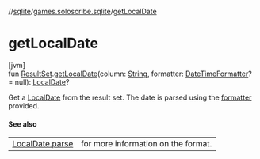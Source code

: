 //[sqlite](../../index.md)/[games.soloscribe.sqlite](index.md)/[getLocalDate](get-local-date.md)

# getLocalDate

[jvm]\
fun [ResultSet](https://docs.oracle.com/javase/8/docs/api/java/sql/ResultSet.html).[getLocalDate](get-local-date.md)(column: [String](https://kotlinlang.org/api/core/kotlin-stdlib/kotlin/-string/index.html), formatter: [DateTimeFormatter](https://docs.oracle.com/javase/8/docs/api/java/time/format/DateTimeFormatter.html)? = null): [LocalDate](https://docs.oracle.com/javase/8/docs/api/java/time/LocalDate.html)?

Get a [LocalDate](https://docs.oracle.com/javase/8/docs/api/java/time/LocalDate.html) from the result set. The date is parsed using the [formatter](get-local-date.md) provided.

#### See also

| | |
|---|---|
| [LocalDate.parse](https://docs.oracle.com/javase/8/docs/api/java/time/LocalDate.html#parse-kotlin.CharSequence-) | for more information on the format. |